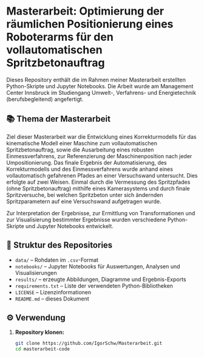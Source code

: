 # Masterarbeit: Optimierung der räumlichen Positionierung eines Roboterarms für den vollautomatischen Spritzbetonauftrag

Dieses Repository enthält die im Rahmen meiner Masterarbeit erstellten Python-Skripte und Jupyter Notebooks. Die Arbeit wurde am Management Center Innsbruck im Studiengang Umwelt-, Verfahrens- und Energietechnik (berufsbegleitend) angefertigt.

## 📚 Thema der Masterarbeit

Ziel dieser Masterarbeit war die Entwicklung eines Korrekturmodells für das kinematische Modell einer Maschine zum vollautomatischen Spritzbetonauftrag, sowie die Ausarbeitung eines robusten Einmessverfahrens, zur Referenzierung der Maschinenposition nach jeder Umpositionierung. Das finale Ergebnis der Automatisierung, des Korrekturmodells und des Einmessverfahrens wurde anhand eines vollautomatisch gefahrenen Pfades an einer Versuchswand untersucht. Dies erfolgte auf zwei Weisen. Einmal durch die Vermessung des Spritzpfades (ohne Spritzbetonauftrag) mithilfe eines Kamerasystems und durch finale Spritzversuche, bei welchen Spritzbeton unter sich ändernden Spritzparametern auf eine Versuchswand aufgetragen wurde. 

Zur Interpretation der Ergebnisse, zur Ermittlung von Transformationen und zur Visualisierung bestimmter Ergebnisse wurden verschiedene Python-Skripte und Jupyter Notebooks entwickelt.

## 📁 Struktur des Repositories

- `data/` – Rohdaten im `.csv`-Format
- `notebooks/` – Jupyter Notebooks für Auswertungen, Analysen und Visualisierungen  
- `results/` – erzeugte Abbildungen, Diagramme und Ergebnis-Exports  
- `requirements.txt` – Liste der verwendeten Python-Bibliotheken  
- `LICENSE` – Lizenzinformationen  
- `README.md` – dieses Dokument

## ⚙️ Verwendung

1. **Repository klonen:**
   ```bash
   git clone https://github.com/IgorSchw/Masterarbeit.git
   cd masterarbeit-code
